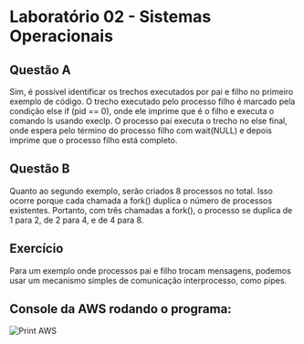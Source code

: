 # Laboratório 02 - Sistemas Operacionais

## Questão A

Sim, é possível identificar os trechos executados por pai e filho no primeiro exemplo de código. O trecho executado pelo processo filho é marcado pela condição else if (pid == 0), onde ele imprime que é o filho e executa o comando ls usando execlp. O processo pai executa o trecho no else final, onde espera pelo término do processo filho com wait(NULL) e depois imprime que o processo filho está completo.

## Questão B

Quanto ao segundo exemplo, serão criados 8 processos no total. Isso ocorre porque cada chamada a fork() duplica o número de processos existentes. Portanto, com três chamadas a fork(), o processo se duplica de 1 para 2, de 2 para 4, e de 4 para 8.

## Exercício

Para um exemplo onde processos pai e filho trocam mensagens, podemos usar um mecanismo simples de comunicação interprocesso, como pipes.
 
## Console da AWS rodando o programa:
<img src="https://i.imgur.com/G6U6Gzx.png" alt="Print AWS">
